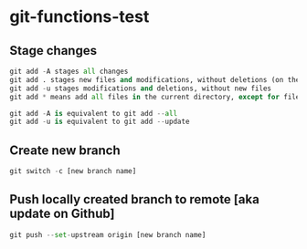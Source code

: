 # git-functions-test

## Stage changes
```python
git add -A stages all changes
git add . stages new files and modifications, without deletions (on the current directory and its subdirectories).
git add -u stages modifications and deletions, without new files
git add * means add all files in the current directory, except for files whose name begin with a dot.
```
```python
git add -A is equivalent to git add --all
git add -u is equivalent to git add --update
```

## Create new branch
```python
git switch -c [new branch name]
```

## Push locally created branch to remote [aka update on Github]
```python
git push --set-upstream origin [new branch name]
```
